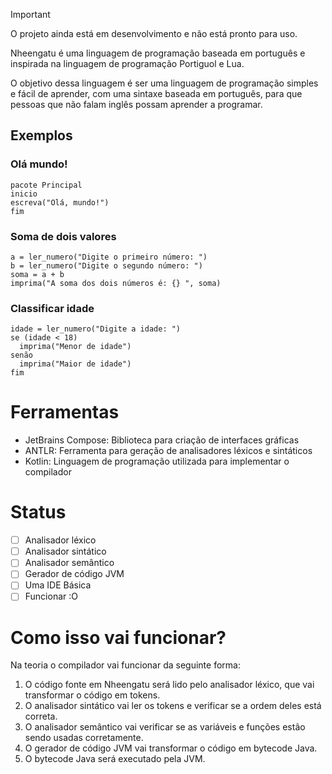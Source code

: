 > [!IMPORTANT]  
> O projeto ainda está em desenvolvimento e não está pronto para uso.

Nheengatu é uma linguagem de programação baseada em português e inspirada na linguagem de programação Portiguol e Lua.

O objetivo dessa linguagem é ser uma linguagem de programação simples e fácil de aprender, com uma sintaxe baseada em português, para que pessoas que não falam inglês possam aprender a programar.

## Exemplos

### Olá mundo!
```nheengatu
pacote Principal
inicio
escreva("Olá, mundo!")
fim
```

### Soma de dois valores

```nheengatu
a = ler_numero("Digite o primeiro número: ")
b = ler_numero("Digite o segundo número: ")
soma = a + b
imprima("A soma dos dois números é: {} ", soma)
```


### Classificar idade
 ```nheengatu
idade = ler_numero("Digite a idade: ") 
se (idade < 18)
   imprima("Menor de idade")
senão 
   imprima("Maior de idade")
fim
 ```

# Ferramentas
- JetBrains Compose: Biblioteca para criação de interfaces gráficas
- ANTLR: Ferramenta para geração de analisadores léxicos e sintáticos
- Kotlin: Linguagem de programação utilizada para implementar o compilador

# Status
- [ ] Analisador léxico
- [ ] Analisador sintático
- [ ] Analisador semântico
- [ ] Gerador de código JVM
- [ ] Uma IDE Básica
- [ ] Funcionar :O

# Como isso vai funcionar?
Na teoria o compilador vai funcionar da seguinte forma:
1. O código fonte em Nheengatu será lido pelo analisador léxico, que vai transformar o código em tokens.
2. O analisador sintático vai ler os tokens e verificar se a ordem deles está correta.
3. O analisador semântico vai verificar se as variáveis e funções estão sendo usadas corretamente.
4. O gerador de código JVM vai transformar o código em bytecode Java.
5. O bytecode Java será executado pela JVM.